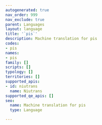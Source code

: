```yaml
---
autogenerated: true
nav_order: 999
nav_exclude: true
parent: Languages
layout: language
title: '`pis`'
description: Machine translation for pis
codes:
- pis
names:
- pis
family: []
scripts: []
typology: []
territories: []
supported_apis:
- id: niutrans
  name: Niutrans
supported_qe_apis: []
seo:
  name: Machine translation for pis
  type: Language

---
```


